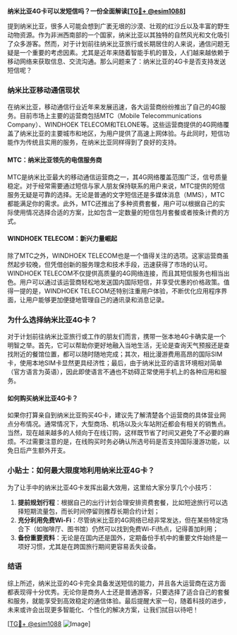 **纳米比亚4G卡可以发短信吗？一份全面解读[[TG💪+ @esim1088](https://t.me/s/esim1088)]**

提到纳米比亚，很多人可能会想到广袤无垠的沙漠、壮观的红沙丘以及丰富的野生动物资源。作为非洲西南部的一个国家，纳米比亚以其独特的自然风光和文化吸引了众多游客。然而，对于计划前往纳米比亚旅行或长期居住的人来说，通信问题无疑是一个重要的考虑因素。尤其是近年来随着智能手机的普及，人们越来越依赖于移动网络来获取信息、交流沟通。那么问题来了：纳米比亚的4G卡是否支持发送短信呢？

### 纳米比亚移动通信现状

在纳米比亚，移动通信行业近年来发展迅速，各大运营商纷纷推出了自己的4G服务。目前市场上主要的运营商包括MTC（Mobile Telecommunications Company）、WINDHOEK TELECOM和TELONE等。这些运营商提供的4G网络覆盖了纳米比亚的主要城市和地区，为用户提供了高速上网体验。与此同时，短信功能作为传统且实用的服务，在纳米比亚同样得到了良好的支持。

#### MTC：纳米比亚领先的电信服务商

MTC是纳米比亚最大的移动通信运营商之一，其4G网络覆盖范围广泛，信号质量稳定。对于经常需要通过短信与家人朋友保持联系的用户来说，MTC提供的短信服务无疑是可靠的选择。无论是普通的文字短信还是多媒体消息（MMS），MTC都能满足你的需求。此外，MTC还推出了多种资费套餐，用户可以根据自己的实际使用情况选择合适的方案，比如包含一定数量的短信包月套餐或者按条计费的方式。

#### WINDHOEK TELECOM：新兴力量崛起

除了MTC之外，WINDHOEK TELECOM也是一个值得关注的选项。这家运营商虽然起步较晚，但凭借创新的服务理念和技术手段，迅速获得了市场的认可。WINDHOEK TELECOM不仅提供高质量的4G网络连接，而且其短信服务也相当出色。用户可以通过该运营商轻松地发送国内国际短信，并享受优惠的价格政策。值得一提的是，WINDHOEK TELECOM还特别注重用户体验，不断优化应用程序界面，让用户能够更加便捷地管理自己的通讯录和消息记录。

### 为什么选择纳米比亚4G卡？

对于计划前往纳米比亚旅行或工作的朋友们而言，携带一张本地4G卡确实是一个明智之举。首先，它可以帮助你更好地融入当地生活，无论是查询天气预报还是查找附近的餐馆位置，都可以随时随地完成；其次，相比漫游费用高昂的国际SIM卡，使用本地SIM卡显然更具经济性；最后，由于纳米比亚的语言环境相对简单（官方语言为英语），因此即使语言不通也不妨碍正常使用手机上的各种应用和服务。

#### 如何购买纳米比亚4G卡？

如果你打算亲自到纳米比亚购买4G卡，建议先了解清楚各个运营商的具体营业网点分布情况。通常情况下，大型商场、机场以及火车站附近都会有相关的销售点。当然，现在越来越多的人倾向于在线订购，这样既节省了时间又避免了不必要的麻烦。不过需要注意的是，在线购买时务必确认所选号码是否支持国际漫游功能，以免日后产生额外开支。

### 小贴士：如何最大限度地利用纳米比亚4G卡？

为了让手中的纳米比亚4G卡发挥出最大效用，这里给大家分享几个小技巧：
1. **提前规划行程**：根据自己的出行计划合理安排资费套餐，比如短途旅行可以选择短期流量包，而长时间停留则推荐长期合约计划；
2. **充分利用免费Wi-Fi**：尽管纳米比亚的4G网络已经非常发达，但在某些特定场合下（如咖啡厅、图书馆）仍然可以找到免费Wi-Fi热点，记得善加利用；
3. **备份重要资料**：无论是在国内还是国外，定期备份手机中的重要文件始终是一项好习惯，尤其是在跨国旅行期间更容易丢失设备。

### 结语

综上所述，纳米比亚的4G卡完全具备发送短信的能力，并且各大运营商在这方面都表现得十分优秀。无论你是商务人士还是普通游客，只要选择了适合自己的套餐和服务，就能享受到高效稳定的通信体验。最后提醒大家一句，随着科技的进步，未来或许会出现更多智能化、个性化的解决方案，让我们拭目以待吧！

[[TG💪+ @esim1088](https://t.me/s/esim1088) ![Image](https://i.postimg.cc/4NQfJmqS/Snipaste-2025-05-13-00-14-12.png)]